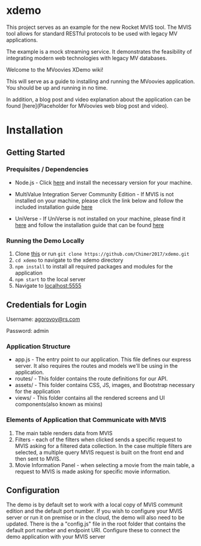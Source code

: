 # xdemo

This project serves as an example for the new Rocket MVIS tool. The MVIS tool allows for standard RESTful protocols
to be used with legacy MV applications. 

The example is a mock streaming service. It demonstrates the feasibility of integrating modern web technologies with legacy MV databases.

Welcome to the MVoovies XDemo wiki!

This will serve as a guide to installing and running the MVoovies application. You should be up and running in no time.

In addition, a blog post and video explanation about the application can be found [here](Placeholder for MVoovies web blog post and video).

# Installation

## Getting Started

### Prequisites / Dependencies 
* Node.js - Click [here](https://nodejs.org/en/) and install the necessary version for your machine.

* MultiValue Integration Server Community Edition - If MVIS is not installed on your machine, please click the link below and follow the included installation guide [here](https://www.rocketsoftware.com/product-categories/dbms-and-application-servers/rocket-u2-trials)

* UniVerse - If UniVerse is not installed on your machine, please find it [here](https://www.rocketsoftware.com/product-categories/dbms-and-application-servers/rocket-u2-trials) and follow the installation guide that can be found [here](https://docs.rocketsoftware.com/nxt/gateway.dll/RKBnew20%2Funiverse%2Fprevious%20versions%2Fv11.2.3%2Funiverse_installguide_v1123.pdf)

### Running the Demo Locally
1. Clone [this](https://github.com/Chimer2017/xdemo) or run `git clone https://github.com/Chimer2017/xdemo.git`
2. `cd xdemo` to navigate to the xdemo directory
2. `npm install` to install all required packages and modules for the application
3. `npm start` to the local server
4. Navigate to [localhost:5555](http://localhost:5555/)

## Credentials for Login
Username: agorovoy@rs.com

Password: admin

### Application Structure
* app.js - The entry point to our application. This file defines our express server. It also requires the routes and models we'll be using in the application.
* routes/ - This folder contains the route definitions for our API.
* assets/ - This folder contains CSS, JS, images, and Bootstrap necessary for the application
* views/ - This folder contains all the rendered screens and UI components(also known as mixins) 

### Elements of Application that Communicate with MVIS
1. The main table renders data from MVIS
2. Filters - each of the filters when clicked sends a specific request to MVIS asking for a filtered data collection. In the case multiple filters are selected, a multiple query MVIS request is built on the front end and then sent to MVIS.
3. Movie Information Panel - when selecting a movie from the main table, a request to MVIS is made asking for specific movie information.


## Configuration

The demo is by default set to work with a local copy of MVIS communit edition and the default port number. If you wish to configure your MVIS server or run it on premise or in the cloud, the demo will also need to be updated. There is the a "config.js" file in the root folder that contains the default port number and endpoint URI. Configure these to connect the demo application with your MVIS server










